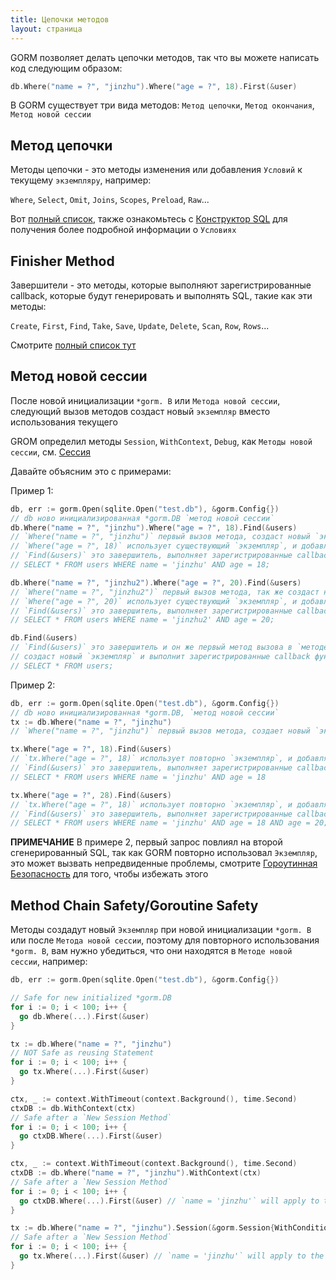 ```yaml
---
title: Цепочки методов
layout: страница
---
```


GORM позволяет делать цепочки методов, так что вы можете написать код следующим образом:

```go
db.Where("name = ?", "jinzhu").Where("age = ?", 18).First(&user)
```

В GORM существует три вида методов: `Метод цепочки`, `Метод окончания`, `Метод новой сессии`

## Метод цепочки

Методы цепочки - это методы изменения или добавления `Условий` к текущему `экземпляру`, например:

`Where`, `Select`, `Omit`, `Joins`, `Scopes`, `Preload`, `Raw`...

Вот [полный список](https://github.com/go-gorm/gorm/blob/master/chainable_api.go), также ознакомьтесь с [Конструктор SQL](sql_builder.html) для получения более подробной информации о `Условиях`

## <span id="finisher_method">Finisher Method</span>

Завершители - это методы, которые выполняют зарегистрированные callback, которые будут генерировать и выполнять SQL, такие как эти методы:

`Create`, `First`, `Find`, `Take`, `Save`, `Update`, `Delete`, `Scan`, `Row`, `Rows`...

Смотрите [полный список тут](https://github.com/go-gorm/gorm/blob/master/finisher_api.go)

## Метод новой сессии

После новой инициализации `*gorm. B` или `Метода новой сессии`, следующий вызов методов создаст новый `экземпляр` вместо использования текущего

GROM определил методы `Session`, `WithContext`, `Debug`, как `Методы новой сессии`, см. [Сессия](session.html)

Давайте объясним это с примерами:

Пример 1:

```go
db, err := gorm.Open(sqlite.Open("test.db"), &gorm.Config{})
// db ново инициализированная *gorm.DB `метод новой сессии`
db.Where("name = ?", "jinzhu").Where("age = ?", 18).Find(&users)
// `Where("name = ?", "jinzhu")` первый вызов метода, создаст новый `экземпляр`
// `Where("age = ?", 18)` использует существующий `экземпляр`, и добавляет к нему условия
// `Find(&users)` это завершитель, выполняет зарегистрированные callback функции, генерирует и выполняет SQL
// SELECT * FROM users WHERE name = 'jinzhu' AND age = 18;

db.Where("name = ?", "jinzhu2").Where("age = ?", 20).Find(&users)
// `Where("name = ?", "jinzhu2")` первый вызов метода, так же создаст новый `экземпляр`
// `Where("age = ?", 20)` использует существующий `экземпляр`, и добавляет к нему условия
// `Find(&users)` это завершитель, выполняет зарегистрированные callback функции, генерирует и выполняет SQL
// SELECT * FROM users WHERE name = 'jinzhu2' AND age = 20;

db.Find(&users)
// `Find(&users)` это завершитель и он же первый метод вызова в `методе новой сессии` `*gorm.DB`
// создаст новый `экземпляр` и выполнит зарегистрированные callback функции, генерирует и выполняет SQL
// SELECT * FROM users;
```

Пример 2:

```go
db, err := gorm.Open(sqlite.Open("test.db"), &gorm.Config{})
// db ново инициализированная *gorm.DB, `метод новой сессии`
tx := db.Where("name = ?", "jinzhu")
// `Where("name = ?", "jinzhu")` первый вызов метода, создает новый `экземпляр` и добавляет условия

tx.Where("age = ?", 18).Find(&users)
// `tx.Where("age = ?", 18)` использует повторно `экземпляр`, и добавляет условия
// `Find(&users)` это завершитель, выполняет зарегистрированные callback функции, генерирует и выполняет SQL
// SELECT * FROM users WHERE name = 'jinzhu' AND age = 18

tx.Where("age = ?", 28).Find(&users)
// `tx.Where("age = ?", 18)` использует повторно `экземпляр`, и добавляет условия
// `Find(&users)` это завершитель, выполняет зарегистрированные callback функции, генерирует и выполняет SQL
// SELECT * FROM users WHERE name = 'jinzhu' AND age = 18 AND age = 20;
```

**ПРИМЕЧАНИЕ** В примере 2, первый запрос повлиял на второй сгенерированный SQL, так как GORM повторно использовал `Экземпляр`, это может вызвать непредвиденные проблемы, смотрите [Гороутинная Безопасность](#goroutine_safe) для того, чтобы избежать этого

## <span id="goroutine_safe">Method Chain Safety/Goroutine Safety</span>

Методы создадут новый `Экземпляр` при новой инициализации `*gorm. B` или после `Метода новой сессии`, поэтому для повторного использования `*gorm. B`, вам нужно убедиться, что они находятся в `Методе новой сессии`, например:

```go
db, err := gorm.Open(sqlite.Open("test.db"), &gorm.Config{})

// Safe for new initialized *gorm.DB
for i := 0; i < 100; i++ {
  go db.Where(...).First(&user)
}

tx := db.Where("name = ?", "jinzhu")
// NOT Safe as reusing Statement
for i := 0; i < 100; i++ {
  go tx.Where(...).First(&user)
}

ctx, _ := context.WithTimeout(context.Background(), time.Second)
ctxDB := db.WithContext(ctx)
// Safe after a `New Session Method`
for i := 0; i < 100; i++ {
  go ctxDB.Where(...).First(&user)
}

ctx, _ := context.WithTimeout(context.Background(), time.Second)
ctxDB := db.Where("name = ?", "jinzhu").WithContext(ctx)
// Safe after a `New Session Method`
for i := 0; i < 100; i++ {
  go ctxDB.Where(...).First(&user) // `name = 'jinzhu'` will apply to the query
}

tx := db.Where("name = ?", "jinzhu").Session(&gorm.Session{WithConditions: true})
// Safe after a `New Session Method`
for i := 0; i < 100; i++ {
  go tx.Where(...).First(&user) // `name = 'jinzhu'` will apply to the query
}
```
